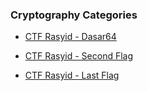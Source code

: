 ### Cryptography Categories

* [CTF Rasyid - Dasar64](https://github.com/robisetiapermadi/my-ctf-writeups/tree/master/crypto/CTFRasyid-Dasar64#ctf-rasyid---dasar64)

* [CTF Rasyid - Second Flag](https://github.com/robisetiapermadi/my-ctf-writeups/tree/master/crypto/CTFRasyid-Second_Flag#ctf-rasyid---second-flag)

* [CTF Rasyid - Last Flag](https://github.com/robisetiapermadi/my-ctf-writeups/tree/master/crypto/CTFRasyid-Last_Flag#ctf-rasyid---last-flag)
